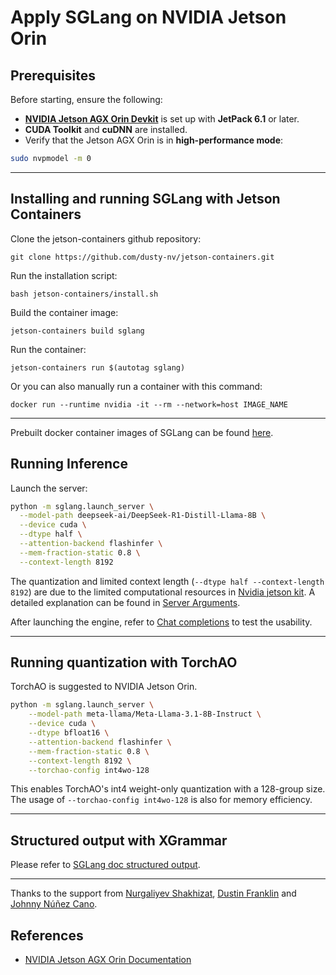# Apply SGLang on NVIDIA Jetson Orin

## Prerequisites

Before starting, ensure the following:

- [**NVIDIA Jetson AGX Orin Devkit**](https://www.nvidia.com/en-us/autonomous-machines/embedded-systems/jetson-orin/) is set up with **JetPack 6.1** or later.
- **CUDA Toolkit** and **cuDNN** are installed.
- Verify that the Jetson AGX Orin is in **high-performance mode**:
```bash
sudo nvpmodel -m 0
```
* * * * *
## Installing and running SGLang with Jetson Containers
Clone the jetson-containers github repository:
```
git clone https://github.com/dusty-nv/jetson-containers.git
```
Run the installation script:
```
bash jetson-containers/install.sh
```
Build the container image:
```
jetson-containers build sglang
```
Run the container:
```
jetson-containers run $(autotag sglang)
```
Or you can also manually run a container with this command:
```
docker run --runtime nvidia -it --rm --network=host IMAGE_NAME
```
* * * * *
Prebuilt docker container images of SGLang can be found [here](https://hub.docker.com/r/dustynv/sglang/tags).

Running Inference
-----------------------------------------

Launch the server:
```bash
python -m sglang.launch_server \
  --model-path deepseek-ai/DeepSeek-R1-Distill-Llama-8B \
  --device cuda \
  --dtype half \
  --attention-backend flashinfer \
  --mem-fraction-static 0.8 \
  --context-length 8192
```
The quantization and limited context length (`--dtype half --context-length 8192`) are due to the limited computational resources in [Nvidia jetson kit](https://www.nvidia.com/en-us/autonomous-machines/embedded-systems/jetson-orin/). A detailed explanation can be found in [Server Arguments](../backend/server_arguments.md).

After launching the engine, refer to [Chat completions](https://docs.sglang.ai/backend/openai_api_completions.html#Usage) to test the usability.
* * * * *
Running quantization with TorchAO
-------------------------------------
TorchAO is suggested to NVIDIA Jetson Orin.
```bash
python -m sglang.launch_server \
    --model-path meta-llama/Meta-Llama-3.1-8B-Instruct \
    --device cuda \
    --dtype bfloat16 \
    --attention-backend flashinfer \
    --mem-fraction-static 0.8 \
    --context-length 8192 \
    --torchao-config int4wo-128
```
This enables TorchAO's int4 weight-only quantization with a 128-group size. The usage of `--torchao-config int4wo-128` is also for memory efficiency.


* * * * *
Structured output with XGrammar
-------------------------------
Please refer to [SGLang doc structured output](../backend/structured_outputs.ipynb).
* * * * *

Thanks to the support from [Nurgaliyev Shakhizat](https://github.com/shahizat), [Dustin Franklin](https://github.com/dusty-nv) and [Johnny Núñez Cano](https://github.com/johnnynunez).

References
----------
-   [NVIDIA Jetson AGX Orin Documentation](https://developer.nvidia.com/embedded/jetson-agx-orin)
